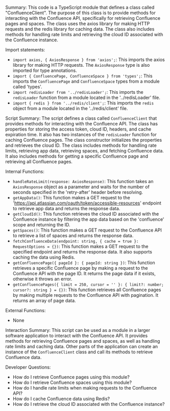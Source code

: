Summary:
This code is a TypeScript module that defines a class called "ConfluenceClient". The purpose of this class is to provide methods for interacting with the Confluence API, specifically for retrieving Confluence pages and spaces. The class uses the axios library for making HTTP requests and the redis library for caching data. The class also includes methods for handling rate limits and retrieving the cloud ID associated with the Confluence instance.

Import statements:
- `import axios, { AxiosResponse } from 'axios';`: This imports the axios library for making HTTP requests. The `AxiosResponse` type is also imported for type annotations.
- `import { ConfluencePage, ConfluenceSpace } from 'types';`: This imports the `ConfluencePage` and `ConfluenceSpace` types from a module called 'types'.
- `import redisLoader from '../redisLoader';`: This imports the `redisLoader` function from a module located in the '../redisLoader' file.
- `import { redis } from '../redis/client';`: This imports the `redis` object from a module located in the '../redis/client' file.

Script Summary:
The script defines a class called `ConfluenceClient` that provides methods for interacting with the Confluence API. The class has properties for storing the access token, cloud ID, headers, and cache expiration time. It also has two instances of the `redisLoader` function for caching Confluence pages. The class constructor initializes the properties and retrieves the cloud ID. The class includes methods for handling rate limits, retrieving app data, retrieving spaces, and fetching Confluence data. It also includes methods for getting a specific Confluence page and retrieving all Confluence pages.

Internal Functions:
- `handleRateLimit(response: AxiosResponse)`: This function takes an `AxiosResponse` object as a parameter and waits for the number of seconds specified in the 'retry-after' header before resolving.
- `getAppData()`: This function makes a GET request to the 'https://api.atlassian.com/oauth/token/accessible-resources' endpoint to retrieve app data and returns the response data.
- `getCloudId()`: This function retrieves the cloud ID associated with the Confluence instance by filtering the app data based on the 'confluence' scope and returning the ID.
- `getSpaces()`: This function makes a GET request to the Confluence API to retrieve a list of spaces and returns the response data.
- `fetchConfluenceData(endpoint: string, { cache = true }: RequestOptions = {})`: This function makes a GET request to the specified endpoint and returns the response data. It also supports caching the data using Redis.
- `getConfluencePage({ pageId }: { pageId: string })`: This function retrieves a specific Confluence page by making a request to the Confluence API with the page ID. It returns the page data if it exists, otherwise it throws an error.
- `getConfluencePages({ limit = 250, cursor = '' }: { limit?: number; cursor?: string } = {})`: This function retrieves all Confluence pages by making multiple requests to the Confluence API with pagination. It returns an array of page data.

External Functions:
- None

Interaction Summary:
This script can be used as a module in a larger software application to interact with the Confluence API. It provides methods for retrieving Confluence pages and spaces, as well as handling rate limits and caching data. Other parts of the application can create an instance of the `ConfluenceClient` class and call its methods to retrieve Confluence data.

Developer Questions:
- How do I retrieve Confluence pages using this module?
- How do I retrieve Confluence spaces using this module?
- How do I handle rate limits when making requests to the Confluence API?
- How do I cache Confluence data using Redis?
- How do I retrieve the cloud ID associated with the Confluence instance?
